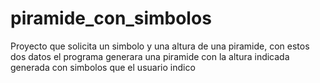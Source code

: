 # piramide_con_simbolos
Proyecto que solicita un simbolo y una altura de una piramide, con estos dos datos el programa generara una piramide con la altura indicada generada con simbolos que el usuario indico
